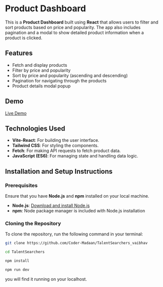 # Product Dashboard

This is a **Product Dashboard** built using **React** that allows users to filter and sort products based on price and popularity. The app also includes pagination and a modal to show detailed product information when a product is clicked.

## Features

- Fetch and display products
- Filter by price and popularity
- Sort by price and popularity (ascending and descending)
- Pagination for navigating through the products
- Product details modal popup

## Demo

[Live Demo](https://66f12ef2856abdc0f163c533--voluble-bublanina-ce2304.netlify.app/)

## Technologies Used

- **Vite-React**: For building the user interface.
- **Tailwind CSS**: For styling the components.
- **Fetch**: For making API requests to fetch product data.
- **JavaScript (ES6)**: For managing state and handling data logic.

## Installation and Setup Instructions

### Prerequisites

Ensure that you have **Node.js** and **npm** installed on your local machine.

- **Node.js**: [Download and install Node.js](https://nodejs.org/)
- **npm**: Node package manager is included with Node.js installation

### Cloning the Repository

To clone the repository, run the following command in your terminal:

```bash
git clone https://github.com/Coder-Madaan/TalentSearchers_vaibhav
```
```bash
cd TalentSearchers
```

```bash
npm install
```
```bash
npm run dev
```

you will find it running on your localhost.
